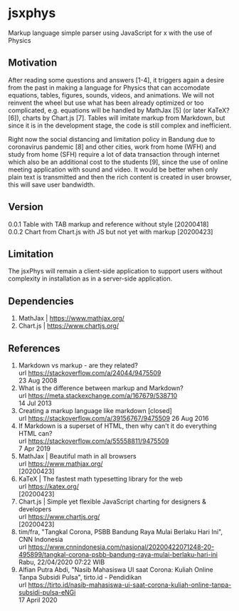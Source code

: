 # jsxphys
Markup language simple parser using JavaScript for x with the use of Physics

## Motivation
After reading some questions and answers [1-4], it triggers again a desire from the past in making a language for Physics that can accomodate equations, tables, figures, sounds, videos, and animations. We will not reinvent the wheel but use what has been already optimized or too complicated, e.g. equations will be handled by MathJax [5] (or later KaTeX? [6]), charts by Chart.js [7]. Tables will imitate markup from Markdown, but since it is in the development stage, the code is still complex and inefficient.

Right now the social distancing and limitation policy in Bandung due to coronavirus pandemic [8] and other cities,  work from home (WFH) and study from home (SFH) require a lot of data transaction through internet which also be an additional cost to the students [9], since the use of online meeting application with sound and video. It would be better when only plain text is transmitted and then the rich content is created in user browser, this will save user bandwidth.

## Version
0.0.1 Table with TAB markup and reference without style [20200418] <br />
0.0.2 Chart from Chart.js with JS but not yet with markup [20200423] <br />

## Limitation
The jsxPhys will remain a client-side application to support users without complexity in installation as in a server-side application.

## Dependencies
1. MathJax | https://www.mathjax.org/
2. Chart.js | https://www.chartjs.org/

## References
1. Markdown vs markup - are they related? <br />
   url https://stackoverflow.com/a/24044/9475509 <br />
   23 Aug 2008
2. What is the difference between markup and Markdown? <br />
   url https://meta.stackexchange.com/a/167679/538710 <br />
   14 Jul 2013
3. Creating a markup language like markdown [closed] <br />
   url https://stackoverflow.com/a/39156767/9475509
   26 Aug 2016
4. If Markdown is a superset of HTML, then why can't it do everything HTML can? <br />
   url https://stackoverflow.com/a/55558811/9475509 <br />
   7 Apr 2019
5. MathJax | Beautiful math in all browsers <br />
   url https://www.mathjax.org/ <br />
   [20200423]
6. KaTeX | The fastest math typesetting library for the web <br />
   url https://katex.org/ <br />
   [20200423]
7. Chart.js | Simple yet flexible JavaScript charting for designers & developers <br />
   url https://www.chartjs.org/ <br />
   [20200423]
8. tim/fra, "Tangkal Corona, PSBB Bandung Raya Mulai Berlaku Hari Ini", CNN Indonesia <br />
   url https://www.cnnindonesia.com/nasional/20200422071248-20-495899/tangkal-corona-psbb-bandung-raya-mulai-berlaku-hari-ini <br />
   Rabu, 22/04/2020 07:22 WIB
9. Alfian Putra Abdi, "Nasib Mahasiswa UI saat Corona: Kuliah Online Tanpa Subsidi Pulsa", tirto.id - Pendidikan <br />
   url https://tirto.id/nasib-mahasiswa-ui-saat-corona-kuliah-online-tanpa-subsidi-pulsa-eNGi <br />
   17 April 2020
